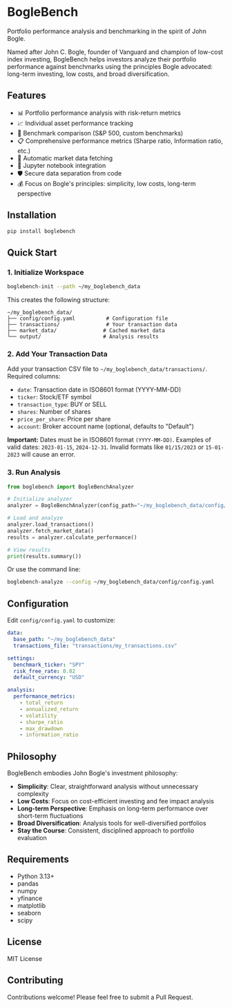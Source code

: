 # BogleBench

Portfolio performance analysis and benchmarking in the spirit of John Bogle.

Named after John C. Bogle, founder of Vanguard and champion of low-cost index investing, BogleBench helps investors analyze their portfolio performance against benchmarks using the principles Bogle advocated: long-term investing, low costs, and broad diversification.

## Features

- 📊 Portfolio performance analysis with risk-return metrics  
- 📈 Individual asset performance tracking
- 🎯 Benchmark comparison (S&P 500, custom benchmarks)
- 📋 Comprehensive performance metrics (Sharpe ratio, Information ratio, etc.)
- 🔄 Automatic market data fetching  
- 📓 Jupyter notebook integration
- 🛡️ Secure data separation from code
- 💰 Focus on Bogle's principles: simplicity, low costs, long-term perspective

## Installation

```bash
pip install boglebench
```

## Quick Start

### 1. Initialize Workspace

```bash
boglebench-init --path ~/my_boglebench_data
```

This creates the following structure:

```text
~/my_boglebench_data/
├── config/config.yaml          # Configuration file
├── transactions/               # Your transaction data  
├── market_data/               # Cached market data
└── output/                    # Analysis results
```

### 2. Add Your Transaction Data

Add your transaction CSV file to `~/my_boglebench_data/transactions/`. Required columns:

- `date`: Transaction date in ISO8601 format (YYYY-MM-DD)
- `ticker`: Stock/ETF symbol  
- `transaction_type`: BUY or SELL
- `shares`: Number of shares
- `price_per_share`: Price per share
- `account`: Broker account name (optional, defaults to "Default")

**Important:** Dates must be in ISO8601 format `(YYYY-MM-DD)`. Examples of valid dates:
`2023-01-15`, `2024-12-31`. Invalid formats like `01/15/2023` or `15-01-2023` will
cause an error.

### 3. Run Analysis

```python
from boglebench import BogleBenchAnalyzer

# Initialize analyzer
analyzer = BogleBenchAnalyzer(config_path="~/my_boglebench_data/config/config.yaml")

# Load and analyze
analyzer.load_transactions()
analyzer.fetch_market_data()
results = analyzer.calculate_performance()

# View results
print(results.summary())
```

Or use the command line:

```bash
boglebench-analyze --config ~/my_boglebench_data/config/config.yaml
```

## Configuration

Edit `config/config.yaml` to customize:

```yaml
data:
  base_path: "~/my_boglebench_data"
  transactions_file: "transactions/my_transactions.csv"

settings:
  benchmark_ticker: "SPY"
  risk_free_rate: 0.02
  default_currency: "USD"

analysis:
  performance_metrics:
    - total_return
    - annualized_return
    - volatility
    - sharpe_ratio
    - max_drawdown
    - information_ratio
```

## Philosophy

BogleBench embodies John Bogle's investment philosophy:

- **Simplicity**: Clear, straightforward analysis without unnecessary complexity
- **Low Costs**: Focus on cost-efficient investing and fee impact analysis  
- **Long-term Perspective**: Emphasis on long-term performance over short-term fluctuations
- **Broad Diversification**: Analysis tools for well-diversified portfolios
- **Stay the Course**: Consistent, disciplined approach to portfolio evaluation

## Requirements

- Python 3.13+
- pandas
- numpy
- yfinance
- matplotlib
- seaborn
- scipy

## License

MIT License

## Contributing

Contributions welcome! Please feel free to submit a Pull Request.
